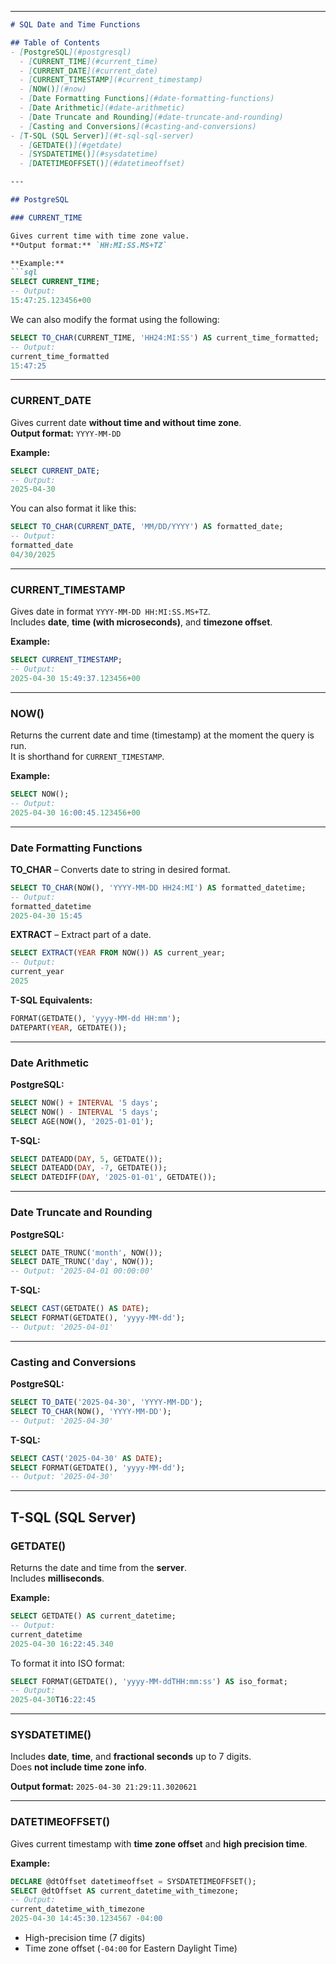 
---

```markdown
# SQL Date and Time Functions

## Table of Contents
- [PostgreSQL](#postgresql)
  - [CURRENT_TIME](#current_time)
  - [CURRENT_DATE](#current_date)
  - [CURRENT_TIMESTAMP](#current_timestamp)
  - [NOW()](#now)
  - [Date Formatting Functions](#date-formatting-functions)
  - [Date Arithmetic](#date-arithmetic)
  - [Date Truncate and Rounding](#date-truncate-and-rounding)
  - [Casting and Conversions](#casting-and-conversions)
- [T-SQL (SQL Server)](#t-sql-sql-server)
  - [GETDATE()](#getdate)
  - [SYSDATETIME()](#sysdatetime)
  - [DATETIMEOFFSET()](#datetimeoffset)

---

## PostgreSQL

### CURRENT_TIME

Gives current time with time zone value.  
**Output format:** `HH:MI:SS.MS+TZ`

**Example:**
```sql
SELECT CURRENT_TIME;
-- Output:
15:47:25.123456+00
```

We can also modify the format using the following:
```sql
SELECT TO_CHAR(CURRENT_TIME, 'HH24:MI:SS') AS current_time_formatted;
-- Output:
current_time_formatted  
15:47:25
```

---

### CURRENT_DATE

Gives current date **without time and without time zone**.  
**Output format:** `YYYY-MM-DD`

**Example:**
```sql
SELECT CURRENT_DATE;
-- Output:
2025-04-30
```

You can also format it like this:
```sql
SELECT TO_CHAR(CURRENT_DATE, 'MM/DD/YYYY') AS formatted_date;
-- Output:
formatted_date  
04/30/2025
```

---

### CURRENT_TIMESTAMP

Gives date in format `YYYY-MM-DD HH:MI:SS.MS+TZ`.  
Includes **date**, **time (with microseconds)**, and **timezone offset**.

**Example:**
```sql
SELECT CURRENT_TIMESTAMP;
-- Output:
2025-04-30 15:49:37.123456+00
```

---

### NOW()

Returns the current date and time (timestamp) at the moment the query is run.  
It is shorthand for `CURRENT_TIMESTAMP`.

**Example:**
```sql
SELECT NOW();
-- Output:
2025-04-30 16:00:45.123456+00
```

---

### Date Formatting Functions

**TO_CHAR** – Converts date to string in desired format.

```sql
SELECT TO_CHAR(NOW(), 'YYYY-MM-DD HH24:MI') AS formatted_datetime;
-- Output:
formatted_datetime  
2025-04-30 15:45
```

**EXTRACT** – Extract part of a date.

```sql
SELECT EXTRACT(YEAR FROM NOW()) AS current_year;
-- Output:
current_year  
2025
```

**T-SQL Equivalents:**
```sql
FORMAT(GETDATE(), 'yyyy-MM-dd HH:mm');
DATEPART(YEAR, GETDATE());
```

---

### Date Arithmetic

**PostgreSQL:**
```sql
SELECT NOW() + INTERVAL '5 days';
SELECT NOW() - INTERVAL '5 days';
SELECT AGE(NOW(), '2025-01-01');
```

**T-SQL:**
```sql
SELECT DATEADD(DAY, 5, GETDATE());
SELECT DATEADD(DAY, -7, GETDATE());
SELECT DATEDIFF(DAY, '2025-01-01', GETDATE());
```

---

### Date Truncate and Rounding

**PostgreSQL:**
```sql
SELECT DATE_TRUNC('month', NOW());
SELECT DATE_TRUNC('day', NOW());
-- Output: '2025-04-01 00:00:00'
```

**T-SQL:**
```sql
SELECT CAST(GETDATE() AS DATE);
SELECT FORMAT(GETDATE(), 'yyyy-MM-dd');
-- Output: '2025-04-01'
```

---

### Casting and Conversions

**PostgreSQL:**
```sql
SELECT TO_DATE('2025-04-30', 'YYYY-MM-DD');
SELECT TO_CHAR(NOW(), 'YYYY-MM-DD');
-- Output: '2025-04-30'
```

**T-SQL:**
```sql
SELECT CAST('2025-04-30' AS DATE);
SELECT FORMAT(GETDATE(), 'yyyy-MM-dd');
-- Output: '2025-04-30'
```

---

## T-SQL (SQL Server)

### GETDATE()

Returns the date and time from the **server**.  
Includes **milliseconds**.

**Example:**
```sql
SELECT GETDATE() AS current_datetime;
-- Output:
current_datetime  
2025-04-30 16:22:45.340
```

To format it into ISO format:
```sql
SELECT FORMAT(GETDATE(), 'yyyy-MM-ddTHH:mm:ss') AS iso_format;
-- Output:
2025-04-30T16:22:45
```

---

### SYSDATETIME()

Includes **date**, **time**, and **fractional seconds** up to 7 digits.  
Does **not include time zone info**.

**Output format:** `2025-04-30 21:29:11.3020621`

---

### DATETIMEOFFSET()

Gives current timestamp with **time zone offset** and **high precision time**.

**Example:**
```sql
DECLARE @dtOffset datetimeoffset = SYSDATETIMEOFFSET();
SELECT @dtOffset AS current_datetime_with_timezone;
-- Output:
current_datetime_with_timezone  
2025-04-30 14:45:30.1234567 -04:00
```

- High-precision time (7 digits)
- Time zone offset (`-04:00` for Eastern Daylight Time)
```
